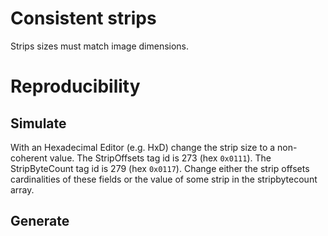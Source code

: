 # Consistent strips
Strips sizes must match image dimensions.

# Reproducibility
## Simulate
With an Hexadecimal Editor (e.g. HxD) change the strip size to a non-coherent value.
The StripOffsets tag id is 273 (hex `0x0111`).
The StripByteCount tag id is 279 (hex `0x0117`).
Change either the strip offsets cardinalities of these fields or the value of some strip in the stripbytecount array.

## Generate
